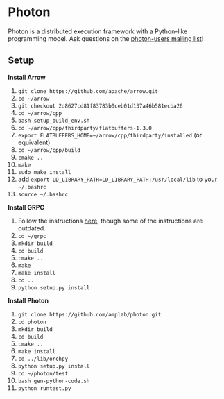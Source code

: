 # Photon

Photon is a distributed execution framework with a Python-like programming model. Ask questions on the [photon-users mailing list](https://groups.google.com/forum/#!forum/photon-users)!

## Setup

**Install Arrow**

1. `git clone https://github.com/apache/arrow.git`
2. `cd ~/arrow`
3. `git checkout 2d8627cd81f83783b0ceb01d137a46b581ecba26`
4. `cd ~/arrow/cpp`
5. `bash setup_build_env.sh`
6. `cd ~/arrow/cpp/thirdparty/flatbuffers-1.3.0`
7. `export FLATBUFFERS_HOME=~/arrow/cpp/thirdparty/installed` (or equivalent)
8. `cd ~/arrow/cpp/build`
9. `cmake ..`
10. `make`
11. `sudo make install`
12. add `export LD_LIBRARY_PATH=LD_LIBRARY_PATH:/usr/local/lib` to your `~/.bashrc`
13. `source ~/.bashrc`

**Install GRPC**

1. Follow the instructions [here](https://github.com/grpc/grpc/blob/master/INSTALL), though some of the instructions are outdated.
2. `cd ~/grpc`
3. `mkdir build`
4. `cd build`
5. `cmake ..`
6. `make`
7. `make install`
8. `cd ..`
9. `python setup.py install`

**Install Photon**

1. `git clone https://github.com/amplab/photon.git`
2. `cd photon`
3. `mkdir build`
4. `cd build`
5. `cmake ..`
6. `make install`
7. `cd ../lib/orchpy`
8. `python setup.py install`
9. `cd ~/photon/test`
10. `bash gen-python-code.sh`
11. `python runtest.py`
